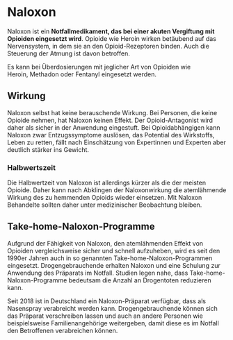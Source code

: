 # Naloxon 

Naloxon ist ein **Notfallmedikament, das bei einer akuten Vergiftung mit Opioiden eingesetzt wird**. Opioide wie Heroin wirken betäubend auf das Nervensystem, in dem sie an den Opioid-Rezeptoren binden. Auch die Steuerung der Atmung ist davon betroffen.

Es kann bei Überdosierungen mit jeglicher Art von Opioiden wie Heroin, Methadon oder Fentanyl eingesetzt werden.

## Wirkung
Naloxon selbst hat keine berauschende Wirkung. Bei Personen, die keine Opioide nehmen, hat Naloxon keinen Effekt. Der Opioid-Antagonist wird daher als sicher in der Anwendung eingestuft. Bei Opioidabhängigen kann Naloxon zwar Entzugssymptome auslösen, das Potential des Wirkstoffs, Leben zu retten, fällt nach Einschätzung von Expertinnen und Experten aber deutlich stärker ins Gewicht.

### Halbwertszeit
Die Halbwertzeit von Naloxon ist allerdings kürzer als die der meisten Opioide. Daher kann nach Abklingen der Naloxonwirkung die atemlähmende Wirkung des zu hemmenden Opioids wieder einsetzen. Mit Naloxon Behandelte sollten daher unter medizinischer Beobachtung bleiben.

## Take-home-Naloxon-Programme

Aufgrund der Fähigkeit von Naloxon, den atemlähmenden Effekt von Opioiden vergleichsweise sicher und schnell aufzuheben, wird es seit den 1990er Jahren auch in so genannten Take-home-Naloxon-Programmen eingesetzt. Drogengebrauchende erhalten Naloxon und eine Schulung zur Anwendung des Präparats im Notfall. Studien legen nahe, dass Take-home-Naloxon-Programme bedeutsam die Anzahl an Drogentoten reduzieren kann.

Seit 2018 ist in Deutschland ein Naloxon-Präparat verfügbar, dass als Nasenspray verabreicht werden kann. Drogengebrauchende können sich das Präparat verschreiben lassen und auch an andere Personen wie beispielsweise Familienangehörige weitergeben, damit diese es im Notfall den Betroffenen verabreichen können.